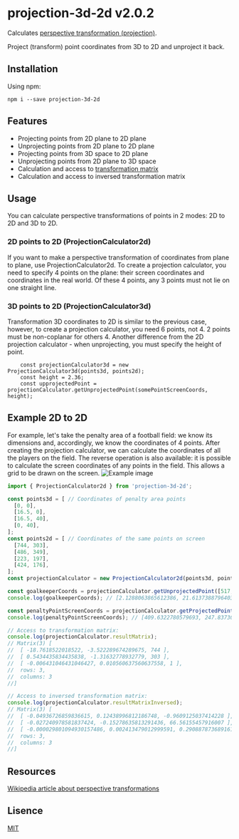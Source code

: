 # projection-3d-2d v2.0.2
Calculates [perspective transformation (projection)](https://en.wikipedia.org/wiki/3D_projection#Perspective_projection).

Project (transform) point coordinates from 3D to 2D and unproject it back.

## Installation
Using npm:

```npm i --save projection-3d-2d```

## Features
- Projecting points from 2D plane to 2D plane
- Unprojecting points from 2D plane to 2D plane
- Projecting points from 3D space to 2D plane
- Unprojecting points from 2D plane to 3D space
- Сalculation and access to [transformation matrix](https://en.wikipedia.org/wiki/Transformation_matrix#Perspective_projection)
- Сalculation and access to inversed transformation matrix

## Usage
You can calculate perspective transformations of points in 2 modes: 2D to 2D and 3D to 2D.

### 2D points to 2D (ProjectionCalculator2d)
If you want to make a perspective transformation of coordinates from plane to plane, use ProjectionCalculator2d.
To create a projection calculator, you need to specify 4 points on the plane: their screen coordinates and coordinates in the real world. Of these 4 points, any 3 points must not lie on one straight line.

### 3D points to 2D (ProjectionCalculator3d)
Transformation 3D coordinates to 2D is similar to the previous case, however, to create a projection calculator, you need 6 points, not 4. 2 points must be non-coplanar for others 4.
Another difference from the 2D projection calculator - when unprojecting, you must specify the height of point. 
```
    const projectionCalculator3d = new ProjectionCalculator3d(points3d, points2d);
    const height = 2.36;
    const upprojectedPoint = projectionCalculator.getUnprojectedPoint(somePointScreenCoords, height);
```


## Example 2D to 2D
For example, let's take the penalty area of a football field: we know its dimensions and, accordingly, we know the coordinates of 4 points. After creating the projection calculator, we can calculate the coordinates of all the players on the field. The reverse operation is also available: it is possible to calculate the screen coordinates of any points in the field. This allows a grid to be drawn on the screen.
![Example image](https://user-images.githubusercontent.com/19838931/109158071-ef0d9d00-7783-11eb-8d1d-745d4fc5cd75.png)

```javascript
import { ProjectionCalculator2d } from 'projection-3d-2d';

const points3d = [ // Coordinates of penalty area points
  [0, 0],
  [16.5, 0],
  [16.5, 40],
  [0, 40],
]; 
const points2d = [ // Coordinates of the same points on screen
  [744, 303],
  [486, 349],
  [223, 197],
  [424, 176],
];
const projectionCalculator = new ProjectionCalculator2d(points3d, points2d); 

const goalkeeperCoords = projectionCalculator.getUnprojectedPoint([517, 227]); // Let's find coords of the goalkeeper
console.log(goalkeeperCoords); // [2.1288063865612386, 21.613738879640383] - the goalkeeper two meters away from the end line

const penaltyPointScreenCoords = projectionCalculator.getProjectedPoint([11, 20]); // Find the coordinates of the penalty point on the screen
console.log(penaltyPointScreenCoords); // [409.6322780579693, 247.83730935164368]

// Access to transformation matrix:
console.log(projectionCalculator.resultMatrix); 
// Matrix(3) [
//  [ -18.7618522018522, -3.522289674289675, 744 ],
//  [ 0.5434435834435838, -1.31632778932779, 303 ],
//  [ -0.006431046431046427, 0.010560637560637558, 1 ],
//  rows: 3,
//  columns: 3
//]

// Access to inversed transformation matrix:
console.log(projectionCalculator.resultMatrixInversed); 
// Matrix(3) [
//  [ -0.04936726859836615, 0.12438996812186748, -0.9609125037414228 ],
//  [ -0.027240978581837424, -0.15278635813291436, 66.56155457916007 ],
//  [ -0.000029801094930157486, 0.002413479012999591, 0.2908878736891611 ],
//  rows: 3,
//  columns: 3
//]

```

## Resources
[Wikipedia article about perspective transformations](https://en.wikipedia.org/wiki/3D_projection#Perspective_projection)

## Lisence
[MIT](https://github.com/Infl1ght/projection-3d-2d/blob/master/LICENSE)
